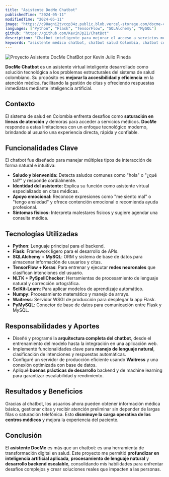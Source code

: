 ```yaml
---
title: "Asistente DocMe Chatbot"
publishedTime: "2024-05-11"
modifiedTime: "2024-05-11"
image: "https://c98agni2tvccp34z.public.blob.vercel-storage.com/docme-chatbot-hlpvvLZ1enJTmmzLeEwrSovrjTPOdr.webp"
languages: ["Python", "Flask", "TensorFlow", "SQLAlchemy", "MySQL"]
github: "https://github.com/KevinJp21/ChatBot"
description: "Chatbot inteligente para mejorar el acceso a servicios médicos en el sistema de salud colombiano. Desarrollado por Kevin Julio Pineda."
keywords: "asistente médico chatbot, chatbot salud Colombia, chatbot con Flask, inteligencia artificial en salud, procesamiento de lenguaje natural, chatbot Python, redes neuronales para salud, sistema de citas médicas, Kevin Julio Pineda, desarrollador Full-Stack, chatbot con TensorFlow, MySQL en Flask, chatbot Flask producción"
---
```


![Proyecto Asistente DocMe ChatBot por Kevin Julio Pineda](https://c98agni2tvccp34z.public.blob.vercel-storage.com/docme-chatbot-hlpvvLZ1enJTmmzLeEwrSovrjTPOdr.webp)

**DocMe Chatbot** es un asistente virtual inteligente desarrollado como solución tecnológica a los problemas estructurales del sistema de salud colombiano. Su propósito es **mejorar la accesibilidad y eficiencia** en la atención médica, facilitando la gestión de citas y ofreciendo respuestas inmediatas mediante inteligencia artificial.

## Contexto

El sistema de salud en Colombia enfrenta desafíos como **saturación en líneas de atención** y demoras para acceder a servicios médicos. **DocMe** responde a estas limitaciones con un enfoque tecnológico moderno, brindando al usuario una experiencia directa, rápida y confiable.

## Funcionalidades Clave

El chatbot fue diseñado para manejar múltiples tipos de interacción de forma natural e intuitiva:

- **Saludo y bienvenida:** Detecta saludos comunes como "hola" o "¿qué tal?" y responde cordialmente.
- **Identidad del asistente:** Explica su función como asistente virtual especializado en citas médicas.
- **Apoyo emocional:** Reconoce expresiones como "me siento mal" o "tengo ansiedad" y ofrece contención emocional o recomienda ayuda profesional.
- **Síntomas físicos:** Interpreta malestares físicos y sugiere agendar una consulta médica.

## Tecnologías Utilizadas

- **Python**: Lenguaje principal para el backend.
- **Flask**: Framework ligero para el desarrollo de APIs.
- **SQLAlchemy + MySQL**: ORM y sistema de base de datos para almacenar información de usuarios y citas.
- **TensorFlow + Keras**: Para entrenar y ejecutar **redes neuronales** que clasifican intenciones del usuario.
- **NLTK + PySpellChecker**: Herramientas de procesamiento de lenguaje natural y corrección ortográfica.
- **SciKit-Learn**: Para aplicar modelos de aprendizaje automático.
- **Numpy**: Procesamiento matemático y manejo de arrays.
- **Waitress**: Servidor WSGI de producción para desplegar la app Flask.
- **PyMySQL**: Conector de base de datos para comunicación entre Flask y MySQL.

## Responsabilidades y Aportes

- Diseñé y programé la **arquitectura completa del chatbot**, desde el entrenamiento del modelo hasta la integración en una aplicación web.
- Implementé funcionalidades clave para **manejo de lenguaje natural**, clasificación de intenciones y respuestas automáticas.
- Configuré un servidor de producción eficiente usando **Waitress** y una conexión optimizada con base de datos.
- Apliqué **buenas prácticas de desarrollo** backend y de machine learning para garantizar escalabilidad y rendimiento.

## Resultados y Beneficios

Gracias al chatbot, los usuarios ahora pueden obtener información médica básica, gestionar citas y recibir atención preliminar sin depender de largas filas o saturación telefónica. Esto **disminuye la carga operativa de los centros médicos** y mejora la experiencia del paciente.

## Conclusión

El **asistente DocMe** es más que un chatbot: es una herramienta de transformación digital en salud. Este proyecto me permitió **profundizar en inteligencia artificial aplicada**, **procesamiento de lenguaje natural** y **desarrollo backend escalable**, consolidando mis habilidades para enfrentar desafíos complejos y crear soluciones reales que impacten a las personas.
